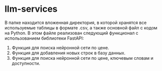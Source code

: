 # llm-services
В папке находится вложенная директория, в которой хранятся все используемые таблицы в формате .csv, а также основной файл с кодом на Python. В этом файле реализован следующий функционал с использованием библиотеки FastAPI:

1. Функция для поиска нейронной сети по цене.
2. Функция для добавления новых строк в базу данных.
3. Функция для поиска нейронной сети по цене, ключевым словам и доступности.